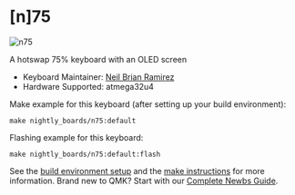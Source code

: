 # [n]75

![n75](https://i.imgur.com/IWwWSvpl.jpg)

A hotswap 75% keyboard with an OLED screen

* Keyboard Maintainer: [Neil Brian Ramirez](https://github.com/NightlyBoards)
* Hardware Supported: atmega32u4

Make example for this keyboard (after setting up your build environment):

    make nightly_boards/n75:default
    
Flashing example for this keyboard:

    make nightly_boards/n75:default:flash

See the [build environment setup](https://docs.qmk.fm/#/getting_started_build_tools) and the [make instructions](https://docs.qmk.fm/#/getting_started_make_guide) for more information. Brand new to QMK? Start with our [Complete Newbs Guide](https://docs.qmk.fm/#/newbs).

